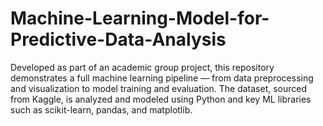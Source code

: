 # Machine-Learning-Model-for-Predictive-Data-Analysis
Developed as part of an academic group project, this repository demonstrates a full machine learning pipeline — from data preprocessing and visualization to model training and evaluation. The dataset, sourced from Kaggle, is analyzed and modeled using Python and key ML libraries such as scikit-learn, pandas, and matplotlib. 
